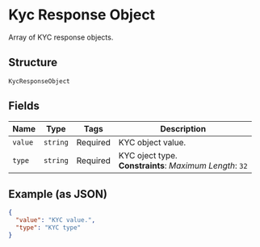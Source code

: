
# Kyc Response Object

Array of KYC response objects.

## Structure

`KycResponseObject`

## Fields

| Name | Type | Tags | Description |
|  --- | --- | --- | --- |
| `value` | `string` | Required | KYC object value. |
| `type` | `string` | Required | KYC oject type.<br>**Constraints**: *Maximum Length*: `32` |

## Example (as JSON)

```json
{
  "value": "KYC value.",
  "type": "KYC type"
}
```

